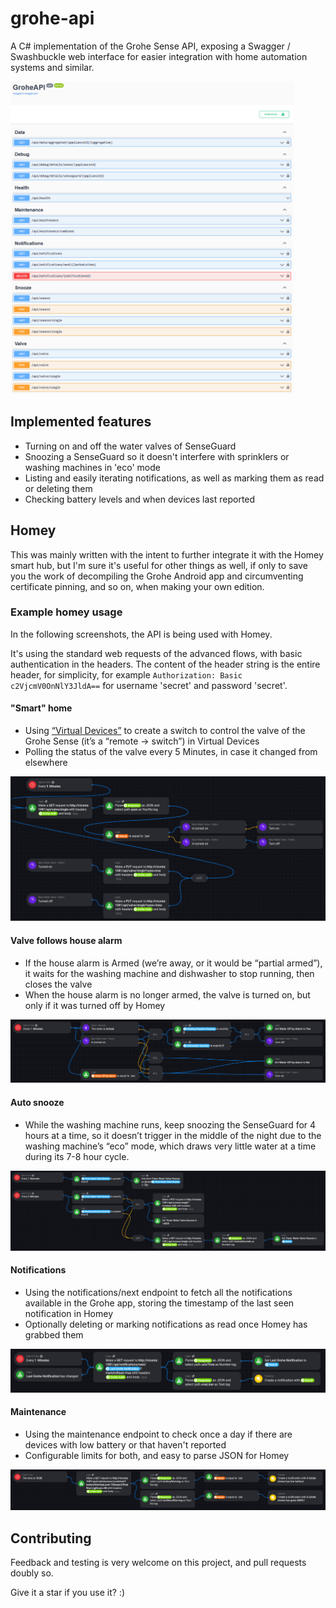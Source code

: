 

# grohe-api
A C# implementation of the Grohe Sense API, exposing a Swagger / Swashbuckle web interface for easier integration with home automation systems and similar.

<a href="images/swagger.png"><img src="images/swagger.png" height="500" alt="Screenshot" /></a>

## Implemented features
* Turning on and off the water valves of SenseGuard
* Snoozing a SenseGuard so it doesn't interfere with sprinklers or washing machines in 'eco' mode
* Listing and easily iterating notifications, as well as marking them as read or deleting them
* Checking battery levels and when devices last reported

## Homey
This was mainly written with the intent to further integrate it with the Homey smart hub, but I'm sure it's useful for other things as well, if only to save you the work of decompiling the Grohe Android app and circumventing certificate pinning, and so on, when making your own edition.

### Example homey usage
In the following screenshots, the API is being used with Homey.

It's using the standard web requests of the advanced flows, with basic authentication in the headers. The content of the header string is the entire header, for simplicity, for example ```Authorization: Basic c2VjcmV0OnNlY3JldA==``` for username 'secret' and password 'secret'.

#### "Smart" home
* Using <a href="https://homey.app/en-us/app/com.arjankranenburg.virtual/Virtual-Devices/">“Virtual Devices”</a> to create a switch to control the valve of the Grohe Sense (it’s a “remote → switch”) in Virtual Devices
* Polling the status of the valve every 5 Minutes, in case it changed from elsewhere

<a href="images/homey-valve.png"><img src="images/homey-valve.png" alt="Screenshot" /></a>

#### Valve follows house alarm
* If the house alarm is Armed (we’re away, or it would be “partial armed”), it waits for the washing machine and dishwasher to stop running, then closes the valve
* When the house alarm is no longer armed, the valve is turned on, but only if it was turned off by Homey

<a href="images/homey-water_shutoff.png"><img src="images/homey-water_shutoff.png" alt="Screenshot" /></a>

#### Auto snooze
* While the washing machine runs, keep snoozing the SenseGuard for 4 hours at a time, so it doesn’t trigger in the middle of the night due to the washing machine’s “eco” mode, which draws very little water at a time during its 7-8 hour cycle.

<a href="images/homey-snooze.png"><img src="images/homey-snooze.png" alt="Screenshot" /></a>

#### Notifications
* Using the notifications/next endpoint to fetch all the notifications available in the Grohe app, storing the timestamp of the last seen notification in Homey
* Optionally deleting or marking notifications as read once Homey has grabbed them

<a href="images/homey-notifications.png"><img src="images/homey-notifications.png" alt="Screenshot" /></a>

#### Maintenance
* Using the maintenance endpoint to check once a day if there are devices with low battery or that haven't reported
* Configurable limits for both, and easy to parse JSON for Homey

<a href="images/homey-device_warnings.png"><img src="images/homey-device_warnings.png" alt="Screenshot" /></a>

## Contributing
Feedback and testing is very welcome on this project, and pull requests doubly so.

Give it a star if you use it? :)
